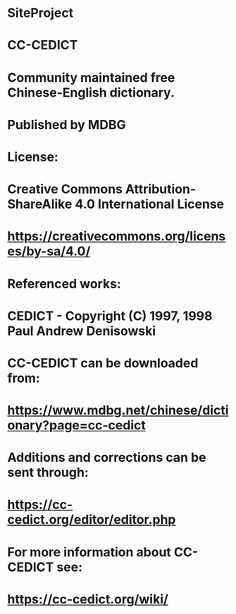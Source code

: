 # SiteProject

# CC-CEDICT
# Community maintained free Chinese-English dictionary.
# 
# Published by MDBG
# 
# License:
# Creative Commons Attribution-ShareAlike 4.0 International License
# https://creativecommons.org/licenses/by-sa/4.0/
# 
# Referenced works:
# CEDICT - Copyright (C) 1997, 1998 Paul Andrew Denisowski
# 
# CC-CEDICT can be downloaded from:
# https://www.mdbg.net/chinese/dictionary?page=cc-cedict
# 
# Additions and corrections can be sent through:
# https://cc-cedict.org/editor/editor.php
# 
# For more information about CC-CEDICT see:
# https://cc-cedict.org/wiki/